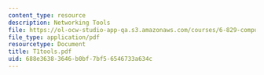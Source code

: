 ```yaml
---
content_type: resource
description: Networking Tools
file: https://ol-ocw-studio-app-qa.s3.amazonaws.com/courses/6-829-computer-networks-fall-2002/688e36383646b0bf7bf56546733a634c_T1tools.pdf
file_type: application/pdf
resourcetype: Document
title: T1tools.pdf
uid: 688e3638-3646-b0bf-7bf5-6546733a634c
---
```

